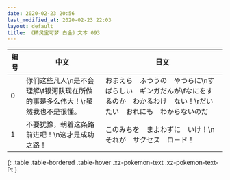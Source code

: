 ```yaml
---
date: 2020-02-23 20:56
last_modified_at: 2020-02-23 22:03
layout: default
title: 《精灵宝可梦 白金》文本 093
---
```

| 编号 | 中文 | 日文 |
| ---- | ---- | ---- |
| 0 | 你们这些凡人\n是不会理解\f银河队现在所做的事是多么伟大！\r虽然我也不是很懂。 | おまえら　ふつうの　やつらに\nすばらしい　ギンガだんが\fなにをするのか　わかるわけ　ない！\rだいたい　おれにも　わからないのだ |
| 1 | 不要犹豫，朝着这条路前进吧！\n这才是成功之路！ | このみちを　まよわずに　いけ！\nそれが　サクセス　ロ－ド！ |
{: .table .table-bordered .table-hover .xz-pokemon-text .xz-pokemon-text-Pt }